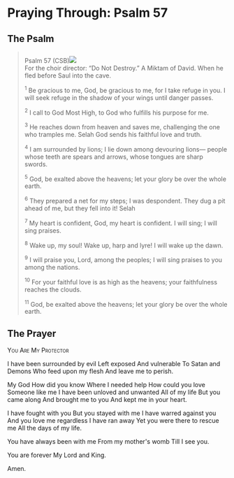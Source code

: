 # Praying Through: Psalm 57

## The Psalm

>Psalm 57 (CSB)<img class="intro-right" style="margin-top:10px" src="/images/art-paris-psalter.jpg">  
><sup></sup> For the choir director: “Do Not Destroy.” A Miktam of David. When he fled before Saul into the cave. 
>
><sup>1</sup> Be gracious to me, God, be gracious to me, for I take refuge in you. I will seek refuge in the shadow of your wings until danger passes. 
>
><sup>2</sup> I call to God Most High, to God who fulfills his purpose for me. 
>
><sup>3</sup> He reaches down from heaven and saves me, challenging the one who tramples me. Selah God sends his faithful love and truth. 
>
><sup>4</sup> I am surrounded by lions; I lie down among devouring lions— people whose teeth are spears and arrows, whose tongues are sharp swords. 
>
><sup>5</sup> God, be exalted above the heavens; let your glory be over the whole earth. 
>
><sup>6</sup> They prepared a net for my steps; I was despondent. They dug a pit ahead of me, but they fell into it! Selah 
>
><sup>7</sup> My heart is confident, God, my heart is confident. I will sing; I will sing praises. 
>
><sup>8</sup> Wake up, my soul! Wake up, harp and lyre! I will wake up the dawn. 
>
><sup>9</sup> I will praise you, Lord, among the peoples; I will sing praises to you among the nations. 
>
><sup>10</sup> For your faithful love is as high as the heavens; your faithfulness reaches the clouds. 
>
><sup>11</sup> God, be exalted above the heavens; let your glory be over the whole earth.

## The Prayer

<div style="font-variant: small-caps;">
You Are My Protector
</div>
 

I have been surrounded by evil
Left exposed
And vulnerable
To Satan and Demons
Who feed upon my flesh
And leave me to perish.

My God
How did you know
Where I needed help
How could you love 
Someone like me
I have been unloved and unwanted
All of my life
But you came along
And brought me to you
And kept me in your heart.

I have fought with you
But you stayed with me
I have warred against you
And you love me regardless
I have ran away
Yet you were there to rescue me
All the days of my life.

You have always been with me
From my mother's womb
Till I see you.

You are forever
My Lord and King.

Amen.
